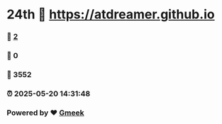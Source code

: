 # 24th :link: https://atdreamer.github.io 
### :page_facing_up: [2](https://atdreamer.github.io/tag.html) 
### :speech_balloon: 0 
### :hibiscus: 3552 
### :alarm_clock: 2025-05-20 14:31:48 
### Powered by :heart: [Gmeek](https://github.com/Meekdai/Gmeek)

